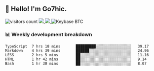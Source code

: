 ## 👋 Hello! I'm Go7hic.

 ![visitors count](https://visitors-by-url-pls-dont-use-this-in-your-repo.vercel.app/Go7hic-github-readme)
 <a href="https://twitter.com/Go7hic">
    <img src="https://img.shields.io/badge/-@Go7hic-1ca0f1?style=flat-square&labelColor=1ca0f1&logo=twitter&logoColor=white&link=https://twitter.com/Go7hic">
   <a/>
   <a href="mailto:gtfx0209@gmail.com">
    <img src="https://img.shields.io/badge/-gtfx0209@gmail.com-c14438?style=flat-square&logo=Gmail&logoColor=white&link=mailto:gtfx0209@gmail.com">
   <a/>
    ![Keybase BTC](https://img.shields.io/keybase/btc/Go7hic)
 <!--
🔭 I’m currently working
🌱 I’m currently learning
💬 Ask me about 
📫 How to reach me: 
⚡ Fun fact: 
-->
 <!--
![My Github Stats](https://github-readme-stats.vercel.app/api?username=Go7hic&show_icons=true&count_private=true)

-->

### 📊 Weekly development breakdown
<!--START_SECTION:waka-->
```text
TypeScript  7 hrs 18 mins       █████████░░░░░░░░░░░░░░░░   39.17 
Markdown    4 hrs 39 mins       ██████░░░░░░░░░░░░░░░░░░░   24.96 
LESS        2 hrs 5 mins        ██░░░░░░░░░░░░░░░░░░░░░░░   11.16 
HTML        1 hr 42 mins        ██░░░░░░░░░░░░░░░░░░░░░░░   9.14 
Bash        1 hr 30 mins        ██░░░░░░░░░░░░░░░░░░░░░░░   8.07
```
<!--END_SECTION:waka-->

